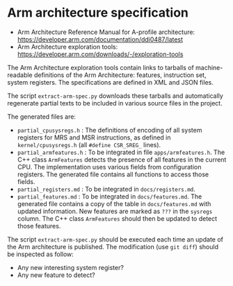 # Arm architecture specification

- Arm Architecture Reference Manual for A-profile architecture: https://developer.arm.com/documentation/ddi0487/latest
- Arm Architecture exploration tools: https://developer.arm.com/downloads/-/exploration-tools

The Arm Architecture exploration tools contain links to tarballs of machine-readable
definitions of the Arm Architecture: features, instruction set, system registers.
The specifications are defined in XML and JSON files.

The script `extract-arm-spec.py` downloads these tarballs and automatically regenerate partial
texts to be included in various source files in the project.

The generated files are:

- `partial_cpusysregs.h` : The definitions of encoding of all system registers for MRS and MSR instructions,
   as defined in `kernel/cpusysregs.h` (all `#define CSR_SREG_` lines).
- `partial_armfeatures.h` : To be integrated in file `apps/armfeatures.h`. The C++ class `ArmFeatures`
   detects the presence of all features in the current CPU. The implementation uses various fields from
   configuration registers. The generated file contains all functions to access those fields.
- `partial_registers.md` : To be integrated in `docs/registers.md`.
- `partial_features.md` : To be integrated in `docs/features.md`. The generated file contains a copy of
   the table in `docs/features.md` with updated information. New features are marked as `???` in the
   `sysregs` column. The C++ class `ArmFeatures` should then be updated to detect those features.

The script `extract-arm-spec.py` should be executed each time an update of the Arm architecture is published.
The modification (use `git diff`) should be inspected as follow:

- Any new interesting system register?
- Any new feature to detect?
